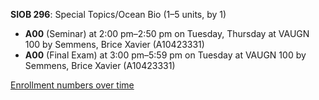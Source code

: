 **SIOB 296**: Special Topics/Ocean Bio (1–5 units, by 1)

- **A00** (Seminar) at 2:00 pm–2:50 pm on Tuesday, Thursday at VAUGN 100 by Semmens, Brice Xavier (A10423331)
- **A00** (Final Exam) at 3:00 pm–5:59 pm on Tuesday at VAUGN 100 by Semmens, Brice Xavier (A10423331)

[Enrollment numbers over time](./SIOB296.tsv)

